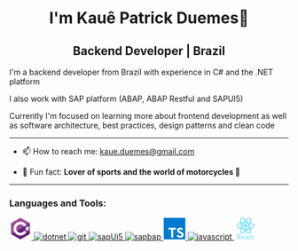 <h1 align="center">I'm Kauê Patrick Duemes👋</h1>
<h2 align="center">Backend Developer | Brazil</h2>

<p>I'm a backend developer from Brazil with experience in C# and the .NET platform</p>
<p>I also work with SAP platform (ABAP, ABAP Restful and SAPUI5)</p>
<p>Currently I'm focused on learning more about frontend development as well as software architecture, best practices, design patterns and clean code</p>

<hr />

- 📫 How to reach me: kaue.duemes@gmail.com

- 🤘 Fun fact: **Lover of sports and the world of motorcycles 🤘**

<hr />

<h3 align="left">Languages and Tools:</h3>
  
<?xml version="1.0" encoding="UTF-8"?>
<p align="left">
   <a href="https://www.w3schools.com/cs/" target="_blank" rel="noreferrer">
      <img src="https://raw.githubusercontent.com/devicons/devicon/master/icons/csharp/csharp-original.svg" alt="csharp" width="40" height="40" />
   </a>
   <a href="https://dotnet.microsoft.com/" target="_blank" rel="noreferrer">
      <img src="https://cdn.jsdelivr.net/gh/devicons/devicon@latest/icons/dotnetcore/dotnetcore-original.svg" alt="dotnet" width="40" height="40" />
   </a>
   <a href="https://git-scm.com/" target="_blank" rel="noreferrer">
      <img src="https://www.vectorlogo.zone/logos/git-scm/git-scm-icon.svg" alt="git" width="40" height="40" />
   </a>   
    <a href="https://sapui5.hana.ondemand.com/" target="_blank" rel="noreferrer">
      <img src="https://sapui5.hana.ondemand.com/resources/sap/ui/documentation/sdk/images/sap-ui5-logo.svg" alt="sapUi5" width="40" height="40" />
   </a>
    <a href="https://www.sap.com/products/erp/technology-platform.html" target="_blank" rel="noreferrer">
      <img src="https://sapui5.hana.ondemand.com/resources/sap/ui/documentation/sdk/images/sap-ui5-logo.svg" alt="sapbap" width="40" height="40" />
   </a>
   <a href="https://www.typescriptlang.org/" target="_blank" rel="noreferrer">
      <img src="https://raw.githubusercontent.com/devicons/devicon/master/icons/typescript/typescript-original.svg" alt="typescript" width="40" height="40" />
   </a>
   <a href="https://developer.mozilla.org/en-US/docs/Web/JavaScript" target="_blank" rel="noreferrer">
      <img src="https://cdn.jsdelivr.net/gh/devicons/devicon@latest/icons/javascript/javascript-original.svg" alt="javascript" width="40" height="40" />
   </a>   
   <a href="https://reactjs.org/" target="_blank" rel="noreferrer">
      <img src="https://raw.githubusercontent.com/devicons/devicon/master/icons/react/react-original-wordmark.svg" alt="react" width="40" height="40" />
   </a>   
</p>
